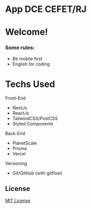 # App DCE CEFET/RJ

# Welcome!

### Some rules:
* Be mobile first
* English for coding


# Techs Used
Front-End
* NextJs
* ReactJs
* TailwindCSS/PostCSS
* Styled Components

Back-End
* PlanetScale
* Prisma
* Vercel

Versioning
* Git/GitHub (with gitflow)

## License 
[MIT License](LICENSE)